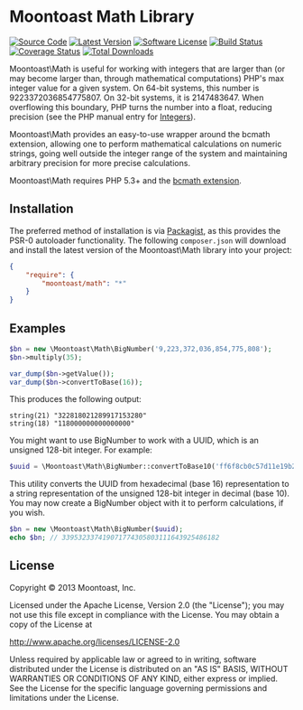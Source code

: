 # Moontoast Math Library

[![Source Code][badge-source]][source]
[![Latest Version][badge-release]][release]
[![Software License][badge-license]][license]
[![Build Status][badge-build]][build]
[![Coverage Status][badge-coverage]][coverage]
[![Total Downloads][badge-downloads]][downloads]

Moontoast\Math is useful for working with integers that are larger than
(or may become larger than, through mathematical computations) PHP's max
integer value for a given system. On 64-bit systems, this number is
9223372036854775807. On 32-bit systems, it is 2147483647. When overflowing
this boundary, PHP turns the number into a float, reducing precision (see
the PHP manual entry for [Integers][php-integers]).

Moontoast\Math provides an easy-to-use wrapper around the bcmath extension,
allowing one to perform mathematical calculations on numeric strings,
going well outside the integer range of the system and maintaining arbitrary
precision for more precise calculations.

Moontoast\Math requires PHP 5.3+ and the [bcmath extension][].

## Installation

The preferred method of installation is via [Packagist][], as this provides
the PSR-0 autoloader functionality. The following `composer.json` will download
and install the latest version of the Moontoast\Math library into your project:

```json
{
    "require": {
        "moontoast/math": "*"
    }
}
```

## Examples

```php
$bn = new \Moontoast\Math\BigNumber('9,223,372,036,854,775,808');
$bn->multiply(35);

var_dump($bn->getValue());
var_dump($bn->convertToBase(16));
```

This produces the following output:

```
string(21) "322818021289917153280"
string(18) "118000000000000000"
```

You might want to use BigNumber to work with a UUID, which is an unsigned
128-bit integer. For example:

```php
$uuid = \Moontoast\Math\BigNumber::convertToBase10('ff6f8cb0c57d11e19b210800200c9a66', 16);
```

This utility converts the UUID from hexadecimal (base 16) representation to
a string representation of the unsigned 128-bit integer in decimal (base 10).
You may now create a BigNumber object with it to perform calculations, if you
wish.

```php
$bn = new \Moontoast\Math\BigNumber($uuid);
echo $bn; // 339532337419071774305803111643925486182
```

## License

Copyright &copy; 2013 Moontoast, Inc.

Licensed under the Apache License, Version 2.0 (the "License");
you may not use this file except in compliance with the License.
You may obtain a copy of the License at

http://www.apache.org/licenses/LICENSE-2.0

Unless required by applicable law or agreed to in writing, software
distributed under the License is distributed on an "AS IS" BASIS,
WITHOUT WARRANTIES OR CONDITIONS OF ANY KIND, either express or implied.
See the License for the specific language governing permissions and
limitations under the License.


[bcmath extension]: http://php.net/bcmath
[php-integers]: http://php.net/manual/en/language.types.integer.php
[packagist]: http://packagist.org/

[badge-source]: https://img.shields.io/badge/source-moontoast/math-blue.svg?style=flat-square
[badge-release]: https://img.shields.io/packagist/v/moontoast/math.svg?style=flat-square
[badge-license]: https://img.shields.io/github/license/ramsey/moontoast-math.svg?style=flat-square
[badge-build]: https://img.shields.io/travis/ramsey/moontoast-math/master.svg?style=flat-square
[badge-coverage]: https://img.shields.io/coveralls/ramsey/moontoast-math/master.svg?style=flat-square
[badge-downloads]: https://img.shields.io/packagist/dt/moontoast/math.svg?style=flat-square

[source]: https://github.com/ramsey/moontoast-math
[release]: https://packagist.org/packages/moontoast/math
[license]: https://github.com/ramsey/moontoast-math/blob/master/LICENSE
[build]: https://travis-ci.org/ramsey/moontoast-math
[coverage]: https://coveralls.io/r/ramsey/moontoast-math?branch=master
[downloads]: https://packagist.org/packages/moontoast/math

